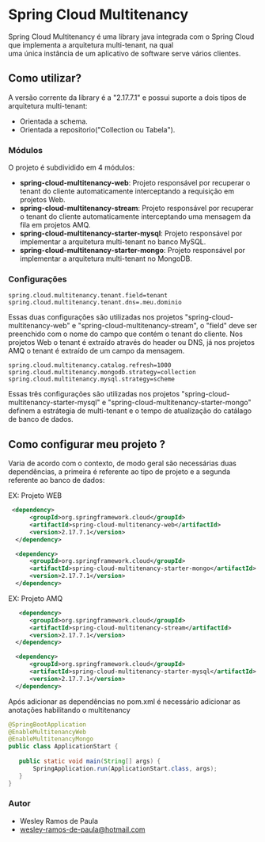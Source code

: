 # Spring Cloud Multitenancy

Spring Cloud Multitenancy é uma library java integrada com o Spring Cloud que implementa a arquitetura multi-tenant, na qual    
uma única instância de um aplicativo de software serve vários clientes.


## Como utilizar?
A versão corrente da library é a "2.17.7.1" e possui suporte a dois tipos de arquitetura multi-tenant:

- Orientada a schema.
- Orientada a repositorio("Collection ou Tabela").


### Módulos

O projeto é subdividido em 4 módulos:
- **spring-cloud-multitenancy-web**: Projeto responsável por recuperar o tenant do cliente automaticamente interceptando a requisição em projetos Web.
- **spring-cloud-multitenancy-stream**: Projeto responsável por recuperar o tenant do cliente automaticamente interceptando uma mensagem da fila em projetos AMQ.
- **spring-cloud-multitenancy-starter-mysql**: Projeto responsável por implementar a arquitetura multi-tenant no banco MySQL. 
- **spring-cloud-multitenancy-starter-mongo**: Projeto responsável por implementar a arquitetura multi-tenant no MongoDB.



### Configurações


```
spring.cloud.multitenancy.tenant.field=tenant
spring.cloud.multitenancy.tenant.dns=.meu.dominio

```
Essas duas configurações são utilizadas nos projetos "spring-cloud-multitenancy-web" e "spring-cloud-multitenancy-stream", 
o "field" deve ser preenchido com o nome do campo que contém o tenant do cliente. Nos projetos Web o tenant é extraído através do header ou DNS, 
já nos projetos AMQ o tenant é extraído de um campo da mensagem.

```
spring.cloud.multitenancy.catalog.refresh=1000
spring.cloud.multitenancy.mongodb.strategy=collection
spring.cloud.multitenancy.mysql.strategy=scheme
```

Essas três configurações são utilizadas nos projetos "spring-cloud-multitenancy-starter-mysql" e "spring-cloud-multitenancy-starter-mongo"
definem a estrátegia de multi-tenant e o tempo de atualização do catálago de banco de dados.


## Como configurar meu projeto ?
  
  Varia de acordo com o contexto, de modo geral são necessárias duas dependências, a primeira é referente ao tipo de projeto e a segunda referente ao banco de dados:
  
   EX: Projeto WEB

  ```xml
   <dependency>
	    <groupId>org.springframework.cloud</groupId>
	    <artifactId>spring-cloud-multitenancy-web</artifactId>
	    <version>2.17.7.1</version>
	</dependency>

	<dependency>
	    <groupId>org.springframework.cloud</groupId>
	    <artifactId>spring-cloud-multitenancy-starter-mongo</artifactId>
	    <version>2.17.7.1</version>
	</dependency>
  ```
  
  EX: Projeto AMQ
  
  ```xml
     <dependency>
	    <groupId>org.springframework.cloud</groupId>
	    <artifactId>spring-cloud-multitenancy-stream</artifactId>
	    <version>2.17.7.1</version>
	</dependency>

	<dependency>
	    <groupId>org.springframework.cloud</groupId>
	    <artifactId>spring-cloud-multitenancy-starter-mysql</artifactId>
	    <version>2.17.7.1</version>
	</dependency>
  ```
  
  Após adicionar as dependências no pom.xml é necessário adicionar as anotações habilitando o multitenancy
 

 ```java
@SpringBootApplication
@EnableMultitenancyWeb
@EnableMultitenancyMongo
public class ApplicationStart {
	
	public static void main(String[] args) {
		SpringApplication.run(ApplicationStart.class, args);
	}
}
```





### Autor
- Wesley Ramos de Paula
- wesley-ramos-de-paula@hotmail.com
